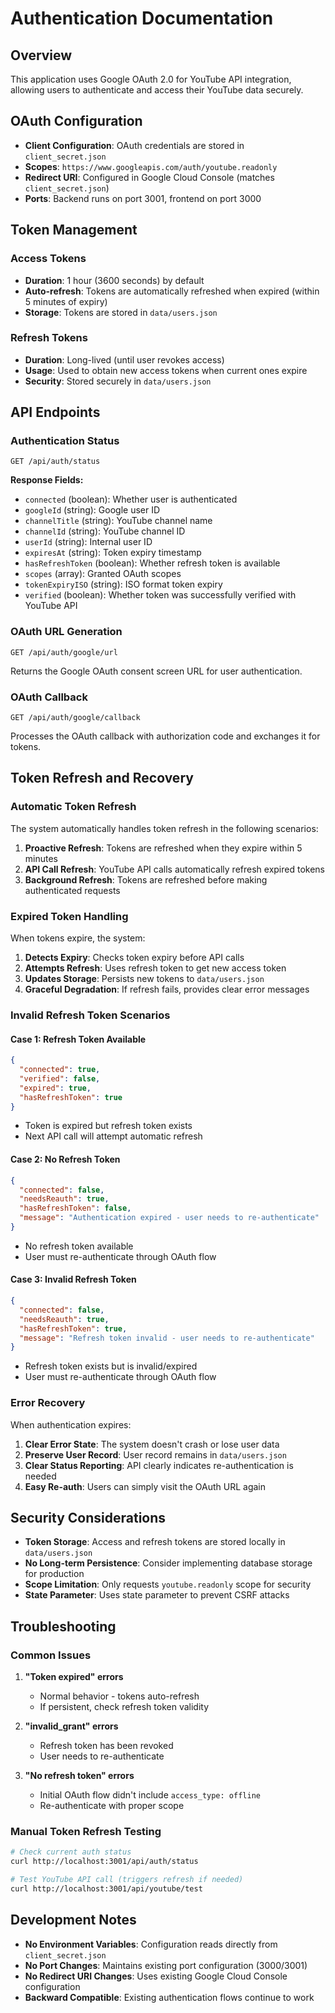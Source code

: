 # Authentication Documentation

## Overview

This application uses Google OAuth 2.0 for YouTube API integration, allowing users to authenticate and access their YouTube data securely.

## OAuth Configuration

- **Client Configuration**: OAuth credentials are stored in `client_secret.json`
- **Scopes**: `https://www.googleapis.com/auth/youtube.readonly`
- **Redirect URI**: Configured in Google Cloud Console (matches `client_secret.json`)
- **Ports**: Backend runs on port 3001, frontend on port 3000

## Token Management

### Access Tokens
- **Duration**: 1 hour (3600 seconds) by default
- **Auto-refresh**: Tokens are automatically refreshed when expired (within 5 minutes of expiry)
- **Storage**: Tokens are stored in `data/users.json`

### Refresh Tokens
- **Duration**: Long-lived (until user revokes access)
- **Usage**: Used to obtain new access tokens when current ones expire
- **Security**: Stored securely in `data/users.json`

## API Endpoints

### Authentication Status
```http
GET /api/auth/status
```

**Response Fields:**
- `connected` (boolean): Whether user is authenticated
- `googleId` (string): Google user ID
- `channelTitle` (string): YouTube channel name
- `channelId` (string): YouTube channel ID
- `userId` (string): Internal user ID
- `expiresAt` (string): Token expiry timestamp
- `hasRefreshToken` (boolean): Whether refresh token is available
- `scopes` (array): Granted OAuth scopes
- `tokenExpiryISO` (string): ISO format token expiry
- `verified` (boolean): Whether token was successfully verified with YouTube API

### OAuth URL Generation
```http
GET /api/auth/google/url
```

Returns the Google OAuth consent screen URL for user authentication.

### OAuth Callback
```http
GET /api/auth/google/callback
```

Processes the OAuth callback with authorization code and exchanges it for tokens.

## Token Refresh and Recovery

### Automatic Token Refresh
The system automatically handles token refresh in the following scenarios:

1. **Proactive Refresh**: Tokens are refreshed when they expire within 5 minutes
2. **API Call Refresh**: YouTube API calls automatically refresh expired tokens
3. **Background Refresh**: Tokens are refreshed before making authenticated requests

### Expired Token Handling
When tokens expire, the system:

1. **Detects Expiry**: Checks token expiry before API calls
2. **Attempts Refresh**: Uses refresh token to get new access token
3. **Updates Storage**: Persists new tokens to `data/users.json`
4. **Graceful Degradation**: If refresh fails, provides clear error messages

### Invalid Refresh Token Scenarios

#### Case 1: Refresh Token Available
```json
{
  "connected": true,
  "verified": false,
  "expired": true,
  "hasRefreshToken": true
}
```
- Token is expired but refresh token exists
- Next API call will attempt automatic refresh

#### Case 2: No Refresh Token
```json
{
  "connected": false,
  "needsReauth": true,
  "hasRefreshToken": false,
  "message": "Authentication expired - user needs to re-authenticate"
}
```
- No refresh token available
- User must re-authenticate through OAuth flow

#### Case 3: Invalid Refresh Token
```json
{
  "connected": false,
  "needsReauth": true,
  "hasRefreshToken": true,
  "message": "Refresh token invalid - user needs to re-authenticate"
}
```
- Refresh token exists but is invalid/expired
- User must re-authenticate through OAuth flow

### Error Recovery
When authentication expires:

1. **Clear Error State**: The system doesn't crash or lose user data
2. **Preserve User Record**: User record remains in `data/users.json`
3. **Clear Status Reporting**: API clearly indicates re-authentication is needed
4. **Easy Re-auth**: Users can simply visit the OAuth URL again

## Security Considerations

- **Token Storage**: Access and refresh tokens are stored locally in `data/users.json`
- **No Long-term Persistence**: Consider implementing database storage for production
- **Scope Limitation**: Only requests `youtube.readonly` scope for security
- **State Parameter**: Uses state parameter to prevent CSRF attacks

## Troubleshooting

### Common Issues

1. **"Token expired" errors**
   - Normal behavior - tokens auto-refresh
   - If persistent, check refresh token validity

2. **"invalid_grant" errors**
   - Refresh token has been revoked
   - User needs to re-authenticate

3. **"No refresh token" errors**
   - Initial OAuth flow didn't include `access_type: offline`
   - Re-authenticate with proper scope

### Manual Token Refresh Testing
```bash
# Check current auth status
curl http://localhost:3001/api/auth/status

# Test YouTube API call (triggers refresh if needed)
curl http://localhost:3001/api/youtube/test
```

## Development Notes

- **No Environment Variables**: Configuration reads directly from `client_secret.json`
- **No Port Changes**: Maintains existing port configuration (3000/3001)
- **No Redirect URI Changes**: Uses existing Google Cloud Console configuration
- **Backward Compatible**: Existing authentication flows continue to work
